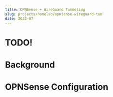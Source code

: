 ```yaml
---
title: OPNSense + WireGuard Tunneling
slug: projects/homelab/opnsense-wireguard-tun
date: 2022-07
---
```


# TODO! #

# Background #

# OPNSense Configuration #
